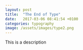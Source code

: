 ```yaml
---
layout: post
title:  "The End of Type"
date:   2017-03-06 08:41:54 +0100
categories: typography
image: /assets/images/type2.png
---
```

This is a description